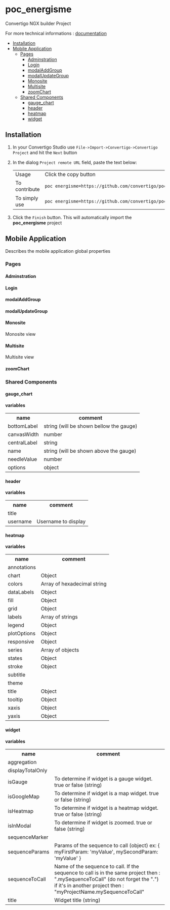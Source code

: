 


# poc_energisme

Convertigo NGX builder Project


For more technical informations : [documentation](./project.md)

- [Installation](#installation)
- [Mobile Application](#mobile-application)
    - [Pages](#pages)
        - [Adminstration](#adminstration)
        - [Login](#login)
        - [modalAddGroup](#modaladdgroup)
        - [modalUpdateGroup](#modalupdategroup)
        - [Monosite](#monosite)
        - [Multisite](#multisite)
        - [zoomChart](#zoomchart)
    - [Shared Components](#shared-components)
        - [gauge_chart](#gauge_chart)
        - [header](#header)
        - [heatmap](#heatmap)
        - [widget](#widget)


## Installation

1. In your Convertigo Studio use `File->Import->Convertigo->Convertigo Project` and hit the `Next` button
2. In the dialog `Project remote URL` field, paste the text below:
   <table>
     <tr><td>Usage</td><td>Click the copy button</td></tr>
     <tr><td>To contribute</td><td>

     ```
     poc_energisme=https://github.com/convertigo/poc_energisme.git:branch=main
     ```
     </td></tr>
     <tr><td>To simply use</td><td>

     ```
     poc_energisme=https://github.com/convertigo/poc_energisme/archive/main.zip
     ```
     </td></tr>
    </table>
3. Click the `Finish` button. This will automatically import the __poc_energisme__ project


## Mobile Application

Describes the mobile application global properties

### Pages

#### Adminstration

#### Login

#### modalAddGroup

#### modalUpdateGroup

#### Monosite

Monosite view

#### Multisite

Multisite view

#### zoomChart

### Shared Components

#### gauge_chart

**variables**

<table>
<tr>
<th>name</th><th>comment</th>
</tr>
<tr>
<td>bottomLabel</td><td>string (will be shown bellow the gauge)</td>
</tr>
<tr>
<td>canvasWidth</td><td>number</td>
</tr>
<tr>
<td>centralLabel</td><td>string</td>
</tr>
<tr>
<td>name</td><td>string (will be shown above the gauge)</td>
</tr>
<tr>
<td>needleValue</td><td>number</td>
</tr>
<tr>
<td>options</td><td>object</td>
</tr>
</table>

#### header

**variables**

<table>
<tr>
<th>name</th><th>comment</th>
</tr>
<tr>
<td>title</td><td></td>
</tr>
<tr>
<td>username</td><td>Username to display</td>
</tr>
</table>

#### heatmap

**variables**

<table>
<tr>
<th>name</th><th>comment</th>
</tr>
<tr>
<td>annotations</td><td></td>
</tr>
<tr>
<td>chart</td><td>Object</td>
</tr>
<tr>
<td>colors</td><td>Array of hexadecimal string</td>
</tr>
<tr>
<td>dataLabels</td><td>Object</td>
</tr>
<tr>
<td>fill</td><td>Object</td>
</tr>
<tr>
<td>grid</td><td>Object</td>
</tr>
<tr>
<td>labels</td><td>Array of strings</td>
</tr>
<tr>
<td>legend</td><td>Object</td>
</tr>
<tr>
<td>plotOptions</td><td>Object</td>
</tr>
<tr>
<td>responsive</td><td>Object</td>
</tr>
<tr>
<td>series</td><td>Array of objects</td>
</tr>
<tr>
<td>states</td><td>Object</td>
</tr>
<tr>
<td>stroke</td><td>Object</td>
</tr>
<tr>
<td>subtitle</td><td></td>
</tr>
<tr>
<td>theme</td><td></td>
</tr>
<tr>
<td>title</td><td>Object</td>
</tr>
<tr>
<td>tooltip</td><td>Object</td>
</tr>
<tr>
<td>xaxis</td><td>Object</td>
</tr>
<tr>
<td>yaxis</td><td>Object</td>
</tr>
</table>

#### widget

**variables**

<table>
<tr>
<th>name</th><th>comment</th>
</tr>
<tr>
<td>aggregation</td><td></td>
</tr>
<tr>
<td>displayTotalOnly</td><td></td>
</tr>
<tr>
<td>isGauge</td><td>To determine if widget is a gauge widget. true or false (string)</td>
</tr>
<tr>
<td>isGoogleMap</td><td>To determine if widget is a map widget. true or false (string)</td>
</tr>
<tr>
<td>isHeatmap</td><td>To determine if widget is a heatmap widget. true or false (string)</td>
</tr>
<tr>
<td>isInModal</td><td>To determine if widget is zoomed. true or false (string)</td>
</tr>
<tr>
<td>sequenceMarker</td><td></td>
</tr>
<tr>
<td>sequenceParams</td><td>Params of the sequence to call (object) ex: { myFirstParam: 'myValue', mySecondParam: 'myValue' }</td>
</tr>
<tr>
<td>sequenceToCall</td><td>Name of the sequence to call. If the sequence to call is in the same project then : ".mySequenceToCall" (do not forget the ".") if it's in another project then : "myProjectName.mySequenceToCall" </td>
</tr>
<tr>
<td>title</td><td>Widget title (string)</td>
</tr>
</table>



